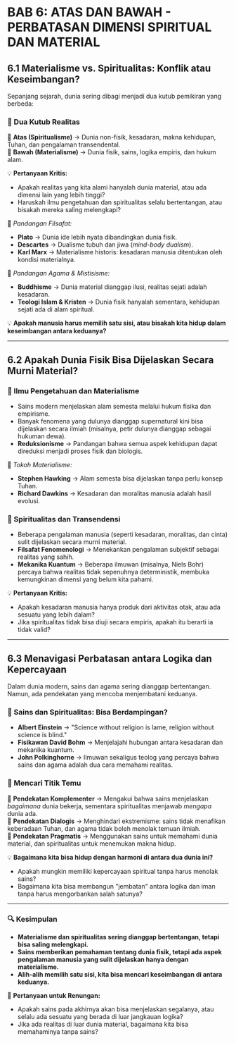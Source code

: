 # **BAB 6: ATAS DAN BAWAH - PERBATASAN DIMENSI SPIRITUAL DAN MATERIAL**  

## **6.1 Materialisme vs. Spiritualitas: Konflik atau Keseimbangan?**  

Sepanjang sejarah, dunia sering dibagi menjadi dua kutub pemikiran yang berbeda:  

### **📌 Dua Kutub Realitas**  
🔼 **Atas (Spiritualisme)** → Dunia non-fisik, kesadaran, makna kehidupan, Tuhan, dan pengalaman transendental.  
🔽 **Bawah (Materialisme)** → Dunia fisik, sains, logika empiris, dan hukum alam.  

💡 **Pertanyaan Kritis:**  
- Apakah realitas yang kita alami hanyalah dunia material, atau ada dimensi lain yang lebih tinggi?  
- Haruskah ilmu pengetahuan dan spiritualitas selalu bertentangan, atau bisakah mereka saling melengkapi?  

📖 *Pandangan Filsafat:*  
- **Plato** → Dunia ide lebih nyata dibandingkan dunia fisik.  
- **Descartes** → Dualisme tubuh dan jiwa (*mind-body dualism*).  
- **Karl Marx** → Materialisme historis: kesadaran manusia ditentukan oleh kondisi materialnya.  

📖 *Pandangan Agama & Mistisisme:*  
- **Buddhisme** → Dunia material dianggap ilusi, realitas sejati adalah kesadaran.  
- **Teologi Islam & Kristen** → Dunia fisik hanyalah sementara, kehidupan sejati ada di alam spiritual.  

💡 **Apakah manusia harus memilih satu sisi, atau bisakah kita hidup dalam keseimbangan antara keduanya?**  

---

## **6.2 Apakah Dunia Fisik Bisa Dijelaskan Secara Murni Material?**  

### **📌 Ilmu Pengetahuan dan Materialisme**  
- Sains modern menjelaskan alam semesta melalui hukum fisika dan empirisme.  
- Banyak fenomena yang dulunya dianggap supernatural kini bisa dijelaskan secara ilmiah (misalnya, petir dulunya dianggap sebagai hukuman dewa).  
- **Reduksionisme** → Pandangan bahwa semua aspek kehidupan dapat direduksi menjadi proses fisik dan biologis.  

📖 *Tokoh Materialisme:*  
- **Stephen Hawking** → Alam semesta bisa dijelaskan tanpa perlu konsep Tuhan.  
- **Richard Dawkins** → Kesadaran dan moralitas manusia adalah hasil evolusi.  

### **📌 Spiritualitas dan Transendensi**  
- Beberapa pengalaman manusia (seperti kesadaran, moralitas, dan cinta) sulit dijelaskan secara murni material.  
- **Filsafat Fenomenologi** → Menekankan pengalaman subjektif sebagai realitas yang sahih.  
- **Mekanika Kuantum** → Beberapa ilmuwan (misalnya, Niels Bohr) percaya bahwa realitas tidak sepenuhnya deterministik, membuka kemungkinan dimensi yang belum kita pahami.  

💡 **Pertanyaan Kritis:**  
- Apakah kesadaran manusia hanya produk dari aktivitas otak, atau ada sesuatu yang lebih dalam?  
- Jika spiritualitas tidak bisa diuji secara empiris, apakah itu berarti ia tidak valid?  

---

## **6.3 Menavigasi Perbatasan antara Logika dan Kepercayaan**  

Dalam dunia modern, sains dan agama sering dianggap bertentangan. Namun, ada pendekatan yang mencoba menjembatani keduanya.  

### **📌 Sains dan Spiritualitas: Bisa Berdampingan?**  
- **Albert Einstein** → "Science without religion is lame, religion without science is blind."  
- **Fisikawan David Bohm** → Menjelajahi hubungan antara kesadaran dan mekanika kuantum.  
- **John Polkinghorne** → Ilmuwan sekaligus teolog yang percaya bahwa sains dan agama adalah dua cara memahami realitas.  

### **📌 Mencari Titik Temu**  
🎯 **Pendekatan Komplementer** → Mengakui bahwa sains menjelaskan *bagaimana* dunia bekerja, sementara spiritualitas menjawab *mengapa* dunia ada.  
🎯 **Pendekatan Dialogis** → Menghindari ekstremisme: sains tidak menafikan keberadaan Tuhan, dan agama tidak boleh menolak temuan ilmiah.  
🎯 **Pendekatan Pragmatis** → Menggunakan sains untuk memahami dunia material, dan spiritualitas untuk menemukan makna hidup.  

💡 **Bagaimana kita bisa hidup dengan harmoni di antara dua dunia ini?**  
- Apakah mungkin memiliki kepercayaan spiritual tanpa harus menolak sains?  
- Bagaimana kita bisa membangun "jembatan" antara logika dan iman tanpa harus mengorbankan salah satunya?  

---

### **🔍 Kesimpulan**  
- **Materialisme dan spiritualitas sering dianggap bertentangan, tetapi bisa saling melengkapi.**  
- **Sains memberikan pemahaman tentang dunia fisik, tetapi ada aspek pengalaman manusia yang sulit dijelaskan hanya dengan materialisme.**  
- **Alih-alih memilih satu sisi, kita bisa mencari keseimbangan di antara keduanya.**  

📌 **Pertanyaan untuk Renungan:**  
- Apakah sains pada akhirnya akan bisa menjelaskan segalanya, atau selalu ada sesuatu yang berada di luar jangkauan logika?  
- Jika ada realitas di luar dunia material, bagaimana kita bisa memahaminya tanpa sains?  
